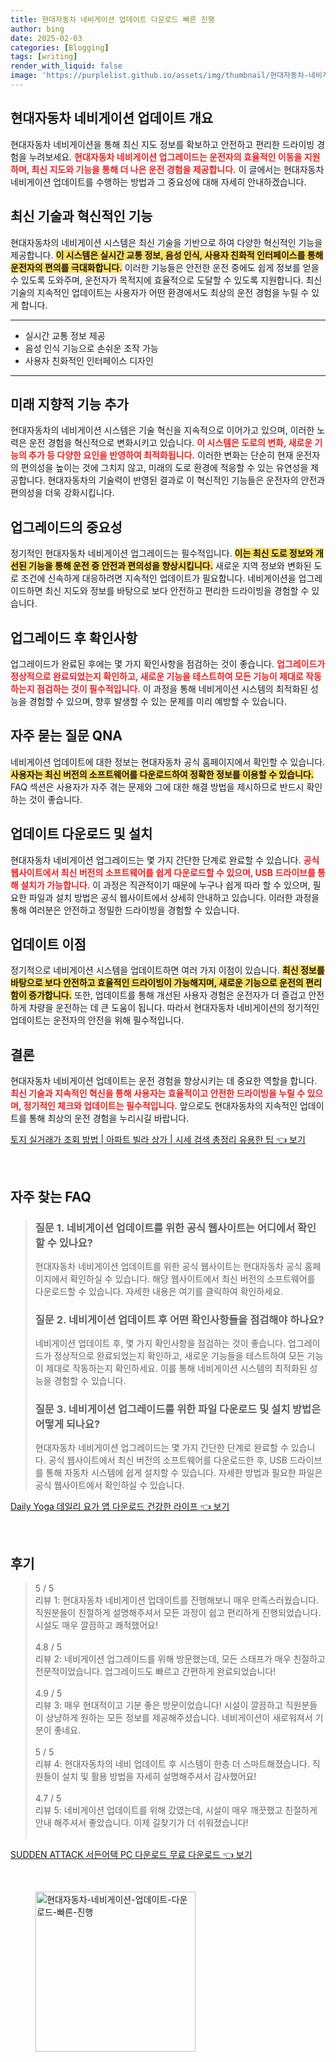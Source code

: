 ```yaml
---
title: 현대자동차 네비게이션 업데이트 다운로드 빠른 진행
author: bing
date: 2025-02-03
categories: [Blogging]
tags: [writing]
render_with_liquid: false
image: 'https://purplelist.github.io/assets/img/thumbnail/현대자동차-네비게이션-업데이트-다운로드-빠른-진행.webp'
---
```



<h2 id='현대자동차_네비게이션_업데이트_개요'>현대자동차 네비게이션 업데이트 개요</h2>

<p>현대자동차 네비게이션을 통해 최신 지도 정보를 확보하고 안전하고 편리한 드라이빙 경험을 누려보세요. <b><span style="color: #ee2323;">현대자동차 네비게이션 업그레이드는 운전자의 효율적인 이동을 지원하며, 최신 지도와 기능을 통해 더 나은 운전 경험을 제공합니다.</span></b> 이 글에서는 현대자동차 네비게이션 업데이트를 수행하는 방법과 그 중요성에 대해 자세히 안내하겠습니다.</p>

<h2 id='최신_기술과_혁신적인_기능'>최신 기술과 혁신적인 기능</h2>

<p>현대자동차의 네비게이션 시스템은 최신 기술을 기반으로 하여 다양한 혁신적인 기능을 제공합니다. <b><span style="background-color: #ffe066;">이 시스템은 실시간 교통 정보, 음성 인식, 사용자 친화적 인터페이스를 통해 운전자의 편의를 극대화합니다.</span></b> 이러한 기능들은 안전한 운전 중에도 쉽게 정보를 얻을 수 있도록 도와주며, 운전자가 목적지에 효율적으로 도달할 수 있도록 지원합니다. 최신 기술의 지속적인 업데이트는 사용자가 어떤 환경에서도 최상의 운전 경험을 누릴 수 있게 합니다.</p>

<hr />

<ul>
    <li>실시간 교통 정보 제공</li>
    <li>음성 인식 기능으로 손쉬운 조작 가능</li>
    <li>사용자 친화적인 인터페이스 디자인</li>
</ul>

<hr />

<h2 id='미래_지향적_기능_추가'>미래 지향적 기능 추가</h2>

<p>현대자동차의 네비게이션 시스템은 기술 혁신을 지속적으로 이어가고 있으며, 이러한 노력은 운전 경험을 혁신적으로 변화시키고 있습니다. <b><span style="color: #ee2323;">이 시스템은 도로의 변화, 새로운 기능의 추가 등 다양한 요인을 반영하여 최적화됩니다.</span></b> 이러한 변화는 단순히 현재 운전자의 편의성을 높이는 것에 그치지 않고, 미래의 도로 환경에 적응할 수 있는 유연성을 제공합니다. 현대자동차의 기술력이 반영된 결과로 이 혁신적인 기능들은 운전자의 안전과 편의성을 더욱 강화시킵니다.</p>

<h2 id='업그레이드의_중요성'>업그레이드의 중요성</h2>

<p>정기적인 현대자동차 네비게이션 업그레이드는 필수적입니다. <b><span style="background-color: #ffe066;">이는 최신 도로 정보와 개선된 기능을 통해 운전 중 안전과 편의성을 향상시킵니다.</span></b> 새로운 지역 정보와 변화된 도로 조건에 신속하게 대응하려면 지속적인 업데이트가 필요합니다. 네비게이션을 업그레이드하면 최신 지도와 정보를 바탕으로 보다 안전하고 편리한 드라이빙을 경험할 수 있습니다.</p>

<h2 id='업그레이드_후_확인사항'>업그레이드 후 확인사항</h2>

<p>업그레이드가 완료된 후에는 몇 가지 확인사항을 점검하는 것이 좋습니다. <b><span style="color: #ee2323;">업그레이드가 정상적으로 완료되었는지 확인하고, 새로운 기능을 테스트하여 모든 기능이 제대로 작동하는지 점검하는 것이 필수적입니다.</span></b> 이 과정을 통해 네비게이션 시스템의 최적화된 성능을 경험할 수 있으며, 향후 발생할 수 있는 문제를 미리 예방할 수 있습니다.</p>

<h2 id='자주_묻는_질문_QNA'>자주 묻는 질문 QNA</h2>

<p>네비게이션 업데이트에 대한 정보는 현대자동차 공식 홈페이지에서 확인할 수 있습니다. <b><span style="background-color: #ffe066;">사용자는 최신 버전의 소프트웨어를 다운로드하여 정확한 정보를 이용할 수 있습니다.</span></b> FAQ 섹션은 사용자가 자주 겪는 문제와 그에 대한 해결 방법을 제시하므로 반드시 확인하는 것이 좋습니다.</p>

<h2 id='업데이트_다운로드_및_설치'>업데이트 다운로드 및 설치</h2>

<p>현대자동차 네비게이션 업그레이드는 몇 가지 간단한 단계로 완료할 수 있습니다. <b><span style="color: #ee2323;">공식 웹사이트에서 최신 버전의 소프트웨어를 쉽게 다운로드할 수 있으며, USB 드라이브를 통해 설치가 가능합니다.</span></b> 이 과정은 직관적이기 때문에 누구나 쉽게 따라 할 수 있으며, 필요한 파일과 설치 방법은 공식 웹사이트에서 상세히 안내하고 있습니다. 이러한 과정을 통해 여러분은 안전하고 정밀한 드라이빙을 경험할 수 있습니다.</p>

<h2 id='업데이트_이점'>업데이트 이점</h2>

<p>정기적으로 네비게이션 시스템을 업데이트하면 여러 가지 이점이 있습니다. <b><span style="background-color: #ffe066;">최신 정보를 바탕으로 보다 안전하고 효율적인 드라이빙이 가능해지며, 새로운 기능으로 운전의 편리함이 증가합니다.</span></b> 또한, 업데이트를 통해 개선된 사용자 경험은 운전자가 더 즐겁고 안전하게 차량을 운전하는 데 큰 도움이 됩니다. 따라서 현대자동차 네비게이션의 정기적인 업데이트는 운전자의 안전을 위해 필수적입니다.</p>

<h2 id='결론'>결론</h2>

<p>현대자동차 네비게이션 업데이트는 운전 경험을 향상시키는 데 중요한 역할을 합니다. <b><span style="color: #ee2323;">최신 기술과 지속적인 혁신을 통해 사용자는 효율적이고 안전한 드라이빙을 누릴 수 있으며, 정기적인 체크와 업데이트는 필수적입니다.</span></b> 앞으로도 현대자동차의 지속적인 업데이트를 통해 최상의 운전 경험을 누리시길 바랍니다.</p>


<p><a class="click-button" title="토지 실거래가 조회 방법 | 아파트 빌라 상가 | 시세 검색 총정리 유용한 팁" href="https://purplelist.github.io/posts/%ED%86%A0%EC%A7%80-%EC%8B%A4%EA%B1%B0%EB%9E%98%EA%B0%80-%EC%A1%B0%ED%9A%8C-%EB%B0%A9%EB%B2%95-%EC%95%84%ED%8C%8C%ED%8A%B8-%EB%B9%8C%EB%9D%BC-%EC%83%81%EA%B0%80-%EC%8B%9C%EC%84%B8-%EA%B2%80%EC%83%89-%EC%B4%9D%EC%A0%95%EB%A6%AC-%EC%9C%A0%EC%9A%A9%ED%95%9C-%ED%8C%81/" rel="dofollow">토지 실거래가 조회 방법 | 아파트 빌라 상가 | 시세 검색 총정리 유용한 팁 👈 보기</a></p><br>
<h2 id='자주_찾는_FAQ'>자주 찾는 FAQ</h2>
<div itemscope="" itemtype="https://schema.org/FAQPage"> 
<blockquote> 
<div itemscope="" itemprop="mainEntity" itemtype="https://schema.org/Question"> 
<h3 itemprop="name">질문 1. 네비게이션 업데이트를 위한 공식 웹사이트는 어디에서 확인할 수 있나요?</h3> 
<div itemscope="" itemprop="acceptedAnswer" itemtype="https://schema.org/Answer"> 
<span itemprop="text"> 
<p>현대자동차 네비게이션 업데이트를 위한 공식 웹사이트는 현대자동차 공식 홈페이지에서 확인하실 수 있습니다. 해당 웹사이트에서 최신 버전의 소프트웨어를 다운로드할 수 있습니다. 자세한 내용은 여기를 클릭하여 확인하세요.</p> 
</span> 
</div> 
</div> 
<div itemscope="" itemprop="mainEntity" itemtype="https://schema.org/Question"> 
<h3 itemprop="name">질문 2. 네비게이션 업데이트 후 어떤 확인사항들을 점검해야 하나요?</h3> 
<div itemscope="" itemprop="acceptedAnswer" itemtype="https://schema.org/Answer"> 
<span itemprop="text"> 
<p>네비게이션 업데이트 후, 몇 가지 확인사항을 점검하는 것이 좋습니다. 업그레이드가 정상적으로 완료되었는지 확인하고, 새로운 기능들을 테스트하여 모든 기능이 제대로 작동하는지 확인하세요. 이를 통해 네비게이션 시스템의 최적화된 성능을 경험할 수 있습니다.</p> 
</span> 
</div> 
</div> 
<div itemscope="" itemprop="mainEntity" itemtype="https://schema.org/Question"> 
<h3 itemprop="name">질문 3. 네비게이션 업그레이드를 위한 파일 다운로드 및 설치 방법은 어떻게 되나요?</h3> 
<div itemscope="" itemprop="acceptedAnswer" itemtype="https://schema.org/Answer"> 
<span itemprop="text"> 
<p>현대자동차 네비게이션 업그레이드는 몇 가지 간단한 단계로 완료할 수 있습니다. 공식 웹사이트에서 최신 버전의 소프트웨어를 다운로드한 후, USB 드라이브를 통해 자동차 시스템에 쉽게 설치할 수 있습니다. 자세한 방법과 필요한 파일은 공식 웹사이트에서 확인하실 수 있습니다.</p> 
</span> 
</div> 
</div> 
</blockquote> 
</div>
<p><a class="click-button" title="Daily Yoga 데일리 요가 앱 다운로드 건강한 라이프" href="https://purplelist.github.io/posts/Daily-Yoga-%EB%8D%B0%EC%9D%BC%EB%A6%AC-%EC%9A%94%EA%B0%80-%EC%95%B1-%EB%8B%A4%EC%9A%B4%EB%A1%9C%EB%93%9C-%EA%B1%B4%EA%B0%95%ED%95%9C-%EB%9D%BC%EC%9D%B4%ED%94%84/" rel="dofollow">Daily Yoga 데일리 요가 앱 다운로드 건강한 라이프 👈 보기</a></p><br>
<h2 id='후기'>후기</h2>
<div itemscope itemtype="https://schema.org/Product">
  <blockquote>
  <div itemprop="review" itemscope itemtype="https://schema.org/Review">
      <div itemprop="reviewRating" itemscope itemtype="https://schema.org/Rating"> <span itemprop="ratingValue">5</span> / <span itemprop="bestRating">5</span> </div>
      <span itemprop="reviewBody">리뷰 1: 현대자동차 네비게이션 업데이트를 진행해보니 매우 만족스러웠습니다. 직원분들이 친절하게 설명해주셔서 모든 과정이 쉽고 편리하게 진행되었습니다. 시설도 매우 깔끔하고 쾌적했어요!</span>
  </div>
  <br>
  <div itemprop="review" itemscope itemtype="https://schema.org/Review">
      <div itemprop="reviewRating" itemscope itemtype="https://schema.org/Rating"> <span itemprop="ratingValue">4.8</span> / <span itemprop="bestRating">5</span> </div>
      <span itemprop="reviewBody">리뷰 2: 네비게이션 업그레이드를 위해 방문했는데, 모든 스태프가 매우 친절하고 전문적이었습니다. 업그레이드도 빠르고 간편하게 완료되었습니다!</span>
  </div>
  <br>
  <div itemprop="review" itemscope itemtype="https://schema.org/Review">
      <div itemprop="reviewRating" itemscope itemtype="https://schema.org/Rating"> <span itemprop="ratingValue">4.9</span> / <span itemprop="bestRating">5</span> </div>
      <span itemprop="reviewBody">리뷰 3: 매우 현대적이고 기분 좋은 방문이었습니다! 시설이 깔끔하고 직원분들이 상냥하게 원하는 모든 정보를 제공해주셨습니다. 네비게이션이 새로워져서 기분이 좋네요.</span>
  </div>
  <br>
  <div itemprop="review" itemscope itemtype="https://schema.org/Review">
      <div itemprop="reviewRating" itemscope itemtype="https://schema.org/Rating"> <span itemprop="ratingValue">5</span> / <span itemprop="bestRating">5</span> </div>
      <span itemprop="reviewBody">리뷰 4: 현대자동차의 네비 업데이트 후 시스템이 한층 더 스마트해졌습니다. 직원들이 설치 및 활용 방법을 자세히 설명해주셔서 감사했어요!</span>
  </div>
  <br>
  <div itemprop="review" itemscope itemtype="https://schema.org/Review">
      <div itemprop="reviewRating" itemscope itemtype="https://schema.org/Rating"> <span itemprop="ratingValue">4.7</span> / <span itemprop="bestRating">5</span> </div>
      <span itemprop="reviewBody">리뷰 5: 네비게이션 업데이트를 위해 갔였는데, 시설이 매우 깨끗했고 친절하게 안내 해주셔서 좋았습니다. 이제 길찾기가 더 쉬워졌습니다!</span>
  </div>
  <br>
  </blockquote>
</div>
<p><a class="click-button" title="SUDDEN ATTACK 서든어택 PC 다운로드 무료 다운로드" href="https://purplelist.github.io/posts/SUDDEN-ATTACK-%EC%84%9C%EB%93%A0%EC%96%B4%ED%83%9D-PC-%EB%8B%A4%EC%9A%B4%EB%A1%9C%EB%93%9C-%EB%AC%B4%EB%A3%8C-%EB%8B%A4%EC%9A%B4%EB%A1%9C%EB%93%9C/" rel="dofollow">SUDDEN ATTACK 서든어택 PC 다운로드 무료 다운로드 👈 보기</a></p><br>
<figure class="image"><img src="https://purplelist.github.io/assets/img/thumbnail/현대자동차-네비게이션-업데이트-다운로드-빠른-진행.webp" alt="현대자동차-네비게이션-업데이트-다운로드-빠른-진행" width="256" height="256"></figure>